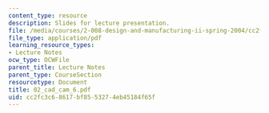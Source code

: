 ```yaml
---
content_type: resource
description: Slides for lecture presentation.
file: /media/courses/2-008-design-and-manufacturing-ii-spring-2004/cc2fc3c68617bf8553274eb45184f65f_02_cad_cam_6.pdf
file_type: application/pdf
learning_resource_types:
- Lecture Notes
ocw_type: OCWFile
parent_title: Lecture Notes
parent_type: CourseSection
resourcetype: Document
title: 02_cad_cam_6.pdf
uid: cc2fc3c6-8617-bf85-5327-4eb45184f65f
---
```

